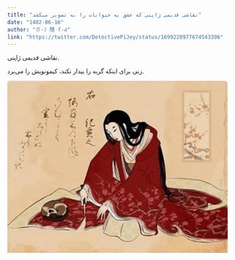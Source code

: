 ```yaml
---
title: "نقاشی قدیمی ژاپنی که عشق به حیوانات را به تصویر میکشد"
date: "1402-06-16"
author: "卩-ﾌ 隠 ſ-Ԁ"
link: "https://twitter.com/DetectivePiJey/status/1699228977674543396"
---
```


نقاشی قدیمی ژاپنی.

زنی برای اینکه گربه را بیدار نکند، کیمونویش را می‌برد.

![نقاشی قدیمی ژاپنی که عشق به حیوانات را به تصویر میکشد](./Japanese-paint-pet-love.webp)
